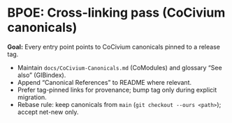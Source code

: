 <!-- status: stub; target: 150+ words -->
# BPOE: Cross-linking pass (CoCivium canonicals)

**Goal:** Every entry point points to CoCivium canonicals pinned to a release tag.

- Maintain `docs/CoCivium-Canonicals.md` (CoModules) and glossary “See also” (GIBindex).
- Append “Canonical References” to README where relevant.
- Prefer tag-pinned links for provenance; bump tag only during explicit migration.
- Rebase rule: keep canonicals from `main` (`git checkout --ours <path>`); accept net-new only.



